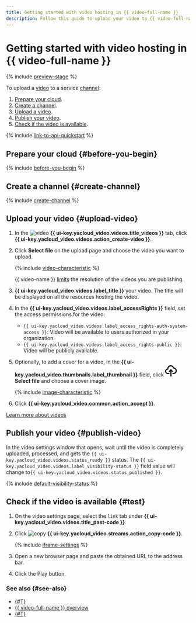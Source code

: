 ```yaml
---
title: Getting started with video hosting in {{ video-full-name }}
description: Follow this guide to upload your video to {{ video-full-name }} and publish it.
---
```


# Getting started with video hosting in {{ video-full-name }}

{% include [preview-stage](../_includes/video/preview-stage.md) %}

To upload a [video](./concepts/index.md#videos) to a service [channel](./concepts/index.md#channels):
1. [Prepare your cloud](#before-you-begin).
1. [Create a channel](#create-channel).
1. [Upload a video](#upload-video).
1. [Publish your video](#publish-video).
1. [Check if the video is available](#test).

{% include [link-to-api-quickstart](../_includes/video/link-to-api-quickstart.md) %}

## Prepare your cloud {#before-you-begin}

{% include [before-you-begin](../_includes/video/before-you-begin.md) %}

## Create a channel {#create-channel}

{% include [create-channel](../_includes/video/create-channel.md) %}

## Upload your video {#upload-video}

1. In the ![video](../_assets/console-icons/circle-play.svg) **{{ ui-key.yacloud_video.videos.title_videos }}** tab, click **{{ ui-key.yacloud_video.videos.action_create-video }}**.
1. Click **Select file** on the upload page and choose the video you want to upload.

    {% include [video-characteristic](../_includes/video/video-characteristic-multiple.md) %}

    {{ video-name }} [limits](./concepts/limits.md) the resolution of the videos you are publishing.

1. **{{ ui-key.yacloud_video.videos.label_title }}** your video. The title will be displayed on all the resources hosting the video.
1. In the **{{ ui-key.yacloud_video.videos.label_accessRights }}** field, set the access permissions for the video:

    * `{{ ui-key.yacloud_video.videos.label_access_rights-auth-system-access }}`: Video will be available to users authorized in your organization.
    * `{{ ui-key.yacloud_video.videos.label_access_rights-public }}`: Video will be publicly available.

1. Optionally, to add a cover for a video, in the **{{ ui-key.yacloud_video.thumbnails.label_thumbnail }}** field, click ![upload](../_assets/console-icons/cloud-arrow-up-in.svg) **Select file** and choose a cover image.

    {% include [image-characteristic](../_includes/video/image-characteristic.md) %}

1. Click **{{ ui-key.yacloud_video.common.action_accept }}**.

[Learn more about videos](./concepts/videos.md)

## Publish your video {#publish-video}

In the video settings window that opens, wait until the video is completely uploaded, processed, and gets the `{{ ui-key.yacloud_video.videos.status_ready }}` status. The `{{ ui-key.yacloud_video.videos.label_visibility-status }}` field value will change to`{{ ui-key.yacloud_video.videos.status_published }}`.

{% include [default-visibility-status](../_includes/video/default-visibility-status.md) %}

## Check if the video is available {#test}

1. On the video settings page, select the `link` tab under **{{ ui-key.yacloud_video.videos.title_past-code }}**.
1. Click ![copy](../_assets/console-icons/copy.svg) **{{ ui-key.yacloud_video.streams.action_copy-code }}**.

    {% include [iframe-settings](../_includes/video/iframe-settings.md) %}

1. Open a new browser page and paste the obtained URL to the address bar.
1. Click the Play button.

### See also {#see-also}

* [{#T}](streaming.md)
* [{{ video-full-name }} overview](./concepts/index.md)
* [{#T}](troubleshooting.md)
